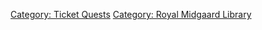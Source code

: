 [Category: Ticket Quests](Category:_Ticket_Quests "wikilink") [Category:
Royal Midgaard Library](Category:_Royal_Midgaard_Library "wikilink")
